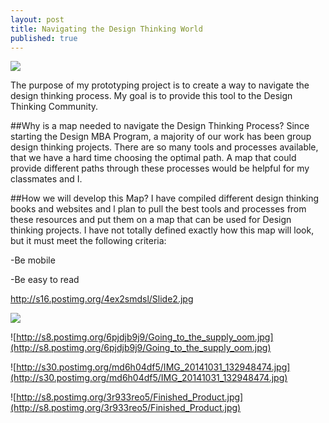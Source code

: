 ```yaml
---
layout: post
title: Navigating the Design Thinking World
published: true
---
```


![](/http://s16.postimg.org/4ex2smdsl/Slide2.jpg)

The purpose of my prototyping project is to create a way to navigate the design thinking process. My goal is  to provide this tool to the Design Thinking Community.



##Why is a map needed to navigate the Design Thinking Process?
Since starting the Design MBA Program, a majority of our work has been group design thinking projects. There are so many tools and processes available, that we have a hard time choosing the optimal path. A map that could provide different paths through these processes would be helpful for my classmates and I.



##How we will develop this Map?
I have compiled different design thinking books and websites and l plan to pull the best tools and processes from these resources and put them on a map that can be used for Design thinking projects. I have not totally defined exactly how this map will look, but it must meet the following criteria:



-Be mobile


-Be easy to read






http://s16.postimg.org/4ex2smdsl/Slide2.jpg



![](/)


![http://s8.postimg.org/6pjdjb9j9/Going_to_the_supply_oom.jpg](http://s8.postimg.org/6pjdjb9j9/Going_to_the_supply_oom.jpg)

![http://s30.postimg.org/md6h04df5/IMG_20141031_132948474.jpg](http://s30.postimg.org/md6h04df5/IMG_20141031_132948474.jpg)

![http://s8.postimg.org/3r933reo5/Finished_Product.jpg](http://s8.postimg.org/3r933reo5/Finished_Product.jpg)
